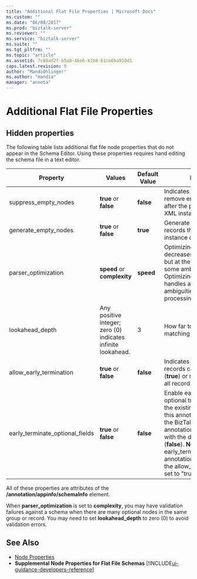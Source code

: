 ```yaml
---
title: "Additional Flat File Properties | Microsoft Docs"
ms.custom: ""
ms.date: "06/08/2017"
ms.prod: "biztalk-server"
ms.reviewer: ""
ms.service: "biztalk-server"
ms.suite: ""
ms.tgt_pltfrm: ""
ms.topic: "article"
ms.assetid: 7c88ad2f-b5a8-46e6-b1b8-61ce6ba910d1
caps.latest.revision: 9
author: "MandiOhlinger"
ms.author: "mandia"
manager: "anneta"
---
```

# Additional Flat File Properties

## Hidden properties
The following table lists additional flat file node properties that do not appear in the Schema Editor. Using these properties requires hand editing the schema file in a text editor.  
  
|Property|Values|Default Value|Description|  
|--------------|------------|-------------------|-----------------|  
|suppress_empty_nodes|**true** or **false**|**false**|Indicates whether or not to remove empty XML nodes after the parser generates XML instance data.|  
|generate_empty_nodes|**true** or **false**|**true**|Generate empty nodes for records that exist in the XML instance data.|  
|parser_optimization|**speed** or **complexity**|**speed**|Optimizing for speed decreases the parsing time but at the cost of dealing with some ambiguities in data. Optimizing for complexity handles a wider range of ambiguities but at the cost of processing speed.|  
|lookahead_depth|Any positive integer; zero (0) indicates infinite lookahead.|3|How far to look ahead for matching data.|  
|allow_early_termination|**true** or **false**|**false**|Indicates whether positional records can terminate early (**true**) or must contain data for all record fields (**false**).|  
|early_terminate_optional_fields|**true** or **false**|**false**|Enable early termination of optional trailing fields (**true**). If the existing schema without this annotation is opened in the BizTalk Editor, this annotation will be added to it with the default value set to (**false**). **Note:**  The early_terminate_optional_fields annotation only takes effect if the allow_early_termination is set to "true".|  
  
 All of these properties are attributes of the **/annotation/appinfo/schemaInfo** element.  
  
 When **parser_optimization** is set to **complexity**, you may have validation failures against a schema when there are many optional nodes in the same group or record. You may need to set **lookahead_depth** to zero (0) to avoid validation errors.  
  
## See Also  
-  [Node Properties](../core/node-properties.md)   
-  **Supplemental Node Properties for Flat File Schemas** [!INCLUDE[ui-guidance-developers-reference](../includes/ui-guidance-developers-reference.md)]